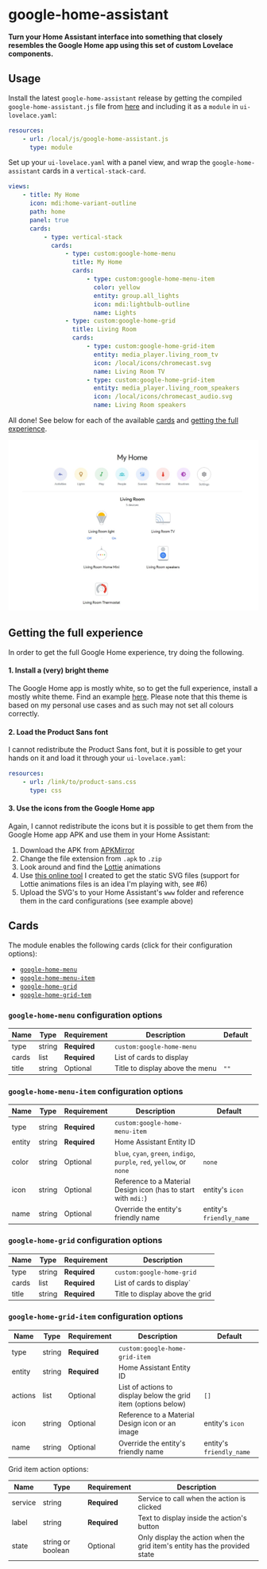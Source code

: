 # google-home-assistant

**Turn your Home Assistant interface into something that closely resembles the Google Home app using this set of custom Lovelace components.**

## Usage

Install the latest `google-home-assistant` release by getting the compiled `google-home-assistant.js` file from [here](https://github.com/nielsrowinbik/google-home-assistant/releases/latest) and including it as a `module` in `ui-lovelace.yaml`:

```yaml
resources:
    - url: /local/js/google-home-assistant.js
      type: module
```

Set up your `ui-lovelace.yaml` with a panel view, and wrap the `google-home-assistant` cards in a `vertical-stack-card`.

```yaml
views:
    - title: My Home
      icon: mdi:home-variant-outline
      path: home
      panel: true
      cards:
          - type: vertical-stack
            cards:
                - type: custom:google-home-menu
                  title: My Home
                  cards:
                      - type: custom:google-home-menu-item
                        color: yellow
                        entity: group.all_lights
                        icon: mdi:lightbulb-outline
                        name: Lights
                - type: custom:google-home-grid
                  title: Living Room
                  cards:
                      - type: custom:google-home-grid-item
                        entity: media_player.living_room_tv
                        icon: /local/icons/chromecast.svg
                        name: Living Room TV
                      - type: custom:google-home-grid-item
                        entity: media_player.living_room_speakers
                        icon: /local/icons/chromecast_audio.svg
                        name: Living Room speakers
```

All done! See below for each of the available [cards](#cards) and [getting the full experience](#getting-the-full-experience).

![Google Home Asisstant](screenshots/google-home-assistant.jpg)

## Getting the full experience

In order to get the full Google Home experience, try doing the following.

#### 1. Install a (very) bright theme

The Google Home app is mostly white, so to get the full experience, install a mostly white theme. Find an example [here](https://github.com/nielsrowinbik/home/blob/master/themes/light.yaml). Please note that this theme is based on my personal use cases and as such may not set all colours correctly.

#### 2. Load the Product Sans font

I cannot redistribute the Product Sans font, but it is possible to get your hands on it and load it through your `ui-lovelace.yaml`:

```yaml
resources:
    - url: /link/to/product-sans.css
      type: css
```

#### 3. Use the icons from the Google Home app

Again, I cannot redistribute the icons but it is possible to get them from the Google Home app APK and use them in your Home Assistant:

1. Download the APK from [APKMirror](https://www.apkmirror.com)
2. Change the file extension from `.apk` to `.zip`
3. Look around and find the [Lottie]() animations
4. Use [this online tool](https://lottie-to-svg.netlify.com) I created to get the static SVG files (support for Lottie animations files is an idea I'm playing with, see #6)
5. Upload the SVG's to your Home Assistant's `www` folder and reference them in the card configurations (see example above)

## Cards

The module enables the following cards (click for their configuration options):

-   [`google-home-menu`](#google-home-menu-configuration-options)
-   [`google-home-menu-item`](#google-home-menu-item-configuration-options)
-   [`google-home-grid`](#google-home-grid-configuration-options)
-   [`google-home-grid-tem`](#google-home-grid-item-configuration-options)

### `google-home-menu` configuration options

| Name  | Type   | Requirement  | Description                     | Default |
| ----- | ------ | ------------ | ------------------------------- | ------- |
| type  | string | **Required** | `custom:google-home-menu`       |         |
| cards | list   | **Required** | List of cards to display        |         |
| title | string | Optional     | Title to display above the menu | `""`    |

### `google-home-menu-item` configuration options

| Name   | Type   | Requirement  | Description                                                             | Default                  |
| ------ | ------ | ------------ | ----------------------------------------------------------------------- | ------------------------ |
| type   | string | **Required** | `custom:google-home-menu-item`                                          |                          |
| entity | string | **Required** | Home Assistant Entity ID                                                |                          |
| color  | string | Optional     | `blue`, `cyan`, `green`, `indigo`, `purple`, `red`, `yellow`, or `none` | `none`                   |
| icon   | string | Optional     | Reference to a Material Design icon (has to start with `mdi:`)          | entity's `icon`          |
| name   | string | Optional     | Override the entity's friendly name                                     | entity's `friendly_name` |

### `google-home-grid` configuration options

| Name  | Type   | Requirement  | Description                     |
| ----- | ------ | ------------ | ------------------------------- |
| type  | string | **Required** | `custom:google-home-grid`       |
| cards | list   | **Required** | List of cards to display`       |
| title | string | **Required** | Title to display above the grid |

### `google-home-grid-item` configuration options

| Name    | Type   | Requirement  | Description                                                    | Default                  |
| ------- | ------ | ------------ | -------------------------------------------------------------- | ------------------------ |
| type    | string | **Required** | `custom:google-home-grid-item`                                 |                          |
| entity  | string | **Required** | Home Assistant Entity ID                                       |                          |
| actions | list   | Optional     | List of actions to display below the grid item (options below) | `[]`                     |
| icon    | string | Optional     | Reference to a Material Design icon or an image                | entity's `icon`          |
| name    | string | Optional     | Override the entity's friendly name                            | entity's `friendly_name` |

Grid item action options:

| Name    | Type              | Requirement  | Description                                                                |
| ------- | ----------------- | ------------ | -------------------------------------------------------------------------- |
| service | string            | **Required** | Service to call when the action is clicked                                 |
| label   | string            | **Required** | Text to display inside the action's button                                 |
| state   | string or boolean | Optional     | Only display the action when the grid item's entity has the provided state |
